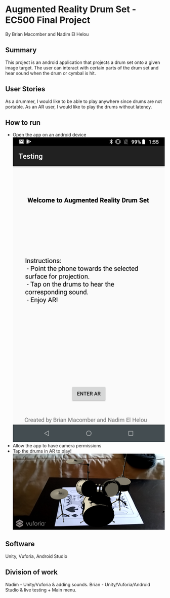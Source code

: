 # Augmented Reality Drum Set - EC500 Final Project

By Brian Macomber and Nadim El Helou

## Summary

This project is an android application that projects a drum set onto a given image target.
The user can interact with certain parts of the drum set and hear sound when the drum or cymbal is hit.

## User Stories

As a drummer, I would like to be able to play anywhere since drums are not portable.
As an AR user, I would like to play the drums without latency.

## How to run

- Open the app on an android device
  ![step 1](/TestingPictures/MainMenu.png)
- Allow the app to have camera permissions
- Tap the drums in AR to play!
  ![step 3](/TestingPictures/ARMenu.png)

## Software

Unity, Vuforia, Android Studio

## Division of work

Nadim - Unity/Vuforia & adding sounds.
Brian - Unity/Vuforia/Android Studio & live testing + Main menu.
